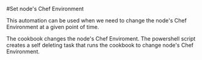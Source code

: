 #Set node's Chef Environment

This automation can be used when we need to change the node's Chef Environment at a given point of time.

The cookbook changes the node's Chef Enviroment.
The powershell script creates a self deleting task that runs the cookbook to change node's Chef Environment.
